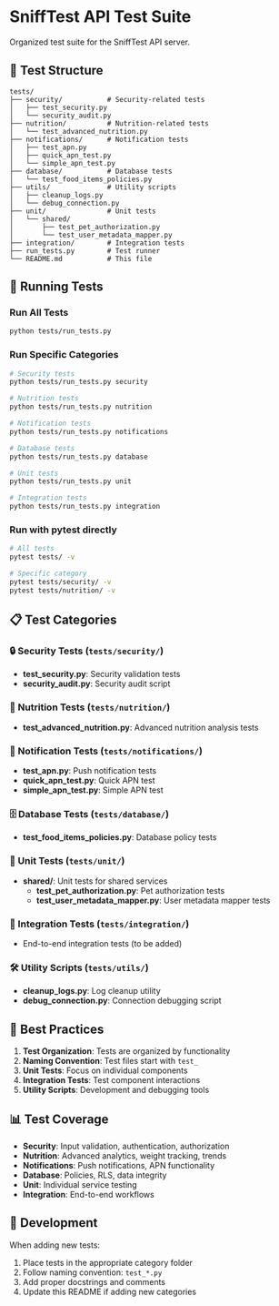 # SniffTest API Test Suite

Organized test suite for the SniffTest API server.

## 📁 Test Structure

```
tests/
├── security/           # Security-related tests
│   ├── test_security.py
│   └── security_audit.py
├── nutrition/          # Nutrition-related tests
│   └── test_advanced_nutrition.py
├── notifications/      # Notification tests
│   ├── test_apn.py
│   ├── quick_apn_test.py
│   └── simple_apn_test.py
├── database/           # Database tests
│   └── test_food_items_policies.py
├── utils/              # Utility scripts
│   ├── cleanup_logs.py
│   └── debug_connection.py
├── unit/               # Unit tests
│   └── shared/
│       ├── test_pet_authorization.py
│       └── test_user_metadata_mapper.py
├── integration/        # Integration tests
├── run_tests.py        # Test runner
└── README.md           # This file
```

## 🚀 Running Tests

### Run All Tests
```bash
python tests/run_tests.py
```

### Run Specific Categories
```bash
# Security tests
python tests/run_tests.py security

# Nutrition tests
python tests/run_tests.py nutrition

# Notification tests
python tests/run_tests.py notifications

# Database tests
python tests/run_tests.py database

# Unit tests
python tests/run_tests.py unit

# Integration tests
python tests/run_tests.py integration
```

### Run with pytest directly
```bash
# All tests
pytest tests/ -v

# Specific category
pytest tests/security/ -v
pytest tests/nutrition/ -v
```

## 📋 Test Categories

### 🔒 Security Tests (`tests/security/`)
- **test_security.py**: Security validation tests
- **security_audit.py**: Security audit script

### 🥗 Nutrition Tests (`tests/nutrition/`)
- **test_advanced_nutrition.py**: Advanced nutrition analysis tests

### 📱 Notification Tests (`tests/notifications/`)
- **test_apn.py**: Push notification tests
- **quick_apn_test.py**: Quick APN test
- **simple_apn_test.py**: Simple APN test

### 🗄️ Database Tests (`tests/database/`)
- **test_food_items_policies.py**: Database policy tests

### 🧪 Unit Tests (`tests/unit/`)
- **shared/**: Unit tests for shared services
  - **test_pet_authorization.py**: Pet authorization tests
  - **test_user_metadata_mapper.py**: User metadata mapper tests

### 🔗 Integration Tests (`tests/integration/`)
- End-to-end integration tests (to be added)

### 🛠️ Utility Scripts (`tests/utils/`)
- **cleanup_logs.py**: Log cleanup utility
- **debug_connection.py**: Connection debugging script

## 🎯 Best Practices

1. **Test Organization**: Tests are organized by functionality
2. **Naming Convention**: Test files start with `test_`
3. **Unit Tests**: Focus on individual components
4. **Integration Tests**: Test component interactions
5. **Utility Scripts**: Development and debugging tools

## 📊 Test Coverage

- **Security**: Input validation, authentication, authorization
- **Nutrition**: Advanced analytics, weight tracking, trends
- **Notifications**: Push notifications, APN functionality
- **Database**: Policies, RLS, data integrity
- **Unit**: Individual service testing
- **Integration**: End-to-end workflows

## 🔧 Development

When adding new tests:
1. Place tests in the appropriate category folder
2. Follow naming convention: `test_*.py`
3. Add proper docstrings and comments
4. Update this README if adding new categories
